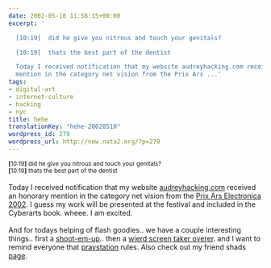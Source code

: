 ```yaml
---
date: 2002-05-10 11:58:15+00:00
excerpt: '

  [10:19]  did he give you nitrous and touch your genitals?

  [10:19]  thats the best part of the dentist

  Today I received notification that my website audreyhacking.com received an honorary
  mention in the category net vision from the Prix Ars ...'
tags:
- digital-art
- internet-culture
- hacking
- nyc
title: hehe
translationKey: "hehe-20020510"
wordpress_id: 279
wordpress_url: http://new.nata2.org/?p=279
---
```


<small>
<b>[</b>10:19<b>]</b> <scottv```> did he give you nitrous and touch your genitals?<br/>
<b>[</b>10:19<b>]</b> <scottv```> thats the best part of the dentist<br/>
</small><br/>Today I received notification that my website <a href="http://www.audreyhacking.com">audreyhacking.com</a> received an honorary mention in the category net vision from the <a href="http://prixars.orf.at">Prix Ars Electronica 2002</a>. I guess my work will be presented at the festival and included in the Cyberarts book. wheee. I am excited. <br/><br/>And for todays helping of flash goodies.. we have a couple interesting things.. first a <a href=" http://us.share.geocities.com/maccnyc/XiaoXiao04.swf">shoot-em-up</a>.. then a <a href=" http://www.esu.lt/andrius/10/go.htm">wierd screen taker overer</a>. and I want to remind everyone that <a href="http://www.praystation.com">praystation</a> rules. Also check out my friend shads <a href="http://www.stoneeye.com/EyeTalkNow/">page</a>.